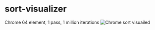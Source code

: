 # sort-visualizer

Chrome 64 element, 1 pass, 1 million iterations
![Chrome sort visuailed](https://github.com/numbergames/sort-visualizer/blob/master/newplot.png)
